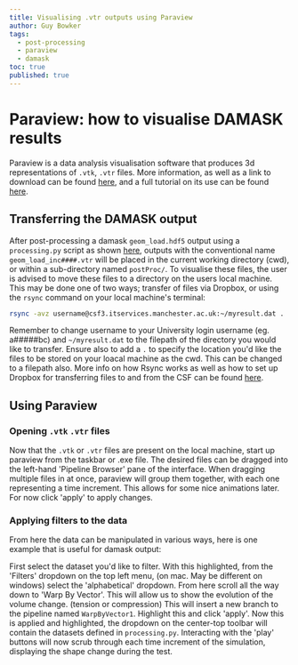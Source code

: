 ```yaml
---
title: Visualising .vtr outputs using Paraview
author: Guy Bowker
tags:
  - post-processing
  - paraview
  - damask
toc: true
published: true
---
```


# Paraview: how to visualise DAMASK results

Paraview is a data analysis visualisation software that produces 3d representations of `.vtk`, `.vtr` files. More information, as well as a link to download can be found [here](https://www.paraview.org), and a full tutorial on its use can be found [here](https://www.paraview.org/Wiki/images/b/bc/ParaViewTutorial56.pdf).

## Transferring the DAMASK output
After post-processing a damask `geom_load.hdf5` output using a `processing.py` script as shown [here](https://lightform-group.github.io/wiki/software_and_simulation/new-damask), outputs with the conventional name `geom_load_inc####.vtr` will be placed in the current working directory (cwd), or within a sub-directory named `postProc/`. To visualise these files, the user is advised to move these files to a directory on the users local machine. This may be done one of two ways; transfer of files via Dropbox, or using the `rsync` command on your local machine's terminal: 

```bash
rsync -avz username@csf3.itservices.manchester.ac.uk:~/myresult.dat .
```

Remember to change username to your University login username (eg. a#####bc) and `~/myresult.dat` to the filepath of the directory you would like to transfer. Ensure also to add a `.` to specify the location you'd like the files to be stored on your loacal machine as the cwd. This can be changed to a filepath also.
More info on how Rsync works as well as how to set up Dropbox for transferring files to and from the CSF can be found [here](http://ri.itservices.manchester.ac.uk/csf3/filesystems/file-transfer/).

## Using Paraview
### Opening `.vtk` `.vtr` files
Now that the `.vtk` or `.vtr` files are present on the local machine, start up paraview from the taskbar or .exe file. The desired files can be dragged into the left-hand 'Pipeline Browser' pane of the interface. When dragging multiple files in at once, paraview will group them together, with each one representing a time increment. This allows for some nice animations later. For now click 'apply' to apply changes.

[comment]: <> (image/gif of paraview)

### Applying filters to the data
From here the data can be manipulated in various ways, here is one example that is useful for damask output:

[comment]: <> (image/gif of selecting filters in paraview)

First select the dataset you'd like to filter. With this highlighted, from the 'Filters' dropdown on the top left menu, (on mac. May be different on windows) select the 'alphabetical' dropdown. From here scroll all the way down to 'Warp By Vector'. This will allow us to show the evolution of the volume change. (tension or compression) This will insert a new branch to the pipeline named `WarpByVector1`. Highlight this and click 'apply'. Now this is applied and highlighted, the dropdown on the center-top toolbar will contain the datasets defined in `processing.py`. Interacting with the 'play' buttons will now scrub through each time increment of the simulation, displaying the shape change during the test.
